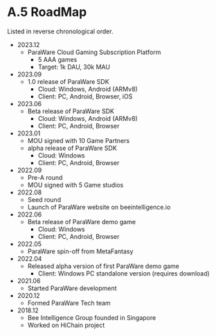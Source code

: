 # A.5 RoadMap

Listed in reverse chronological order.

* 2023.12
  * ParaWare Cloud Gaming Subscription Platform
    * 5 AAA games
    * Target: 1k DAU, 30k MAU
* 2023.09
  * 1.0 release of ParaWare SDK
    * Cloud: Windows, Android (ARMv8)
    * Client: PC, Android, Browser, iOS
* 2023.06
  * Beta release of ParaWare SDK
    * Cloud: Windows, Android (ARMv8)
    * Client: PC, Android, Browser
* 2023.01
  * MOU signed with 10 Game Partners
  * alpha release of ParaWare SDK
    * Cloud: Windows
    * Client: PC, Android, Browser
* 2022.09
  * Pre-A round
  * MOU signed with 5 Game studios
* 2022.08
  * Seed round
  * Launch of ParaWare website on beeintelligence.io
* 2022.06
  * Beta release of ParaWare demo game
    * Cloud: Windows
    * Client: PC, Android, Browser
* 2022.05
  * ParaWare spin-off from MetaFantasy
* 2022.04
  * Released alpha version of first ParaWare demo game
    * Client: Windows PC standalone version (requires download)
* 2021.06
  * Started ParaWare development
* 2020.12
  * Formed ParaWare Tech team
* 2018.12
  * Bee Intelligence Group founded in Singapore
  * Worked on HiChain project
